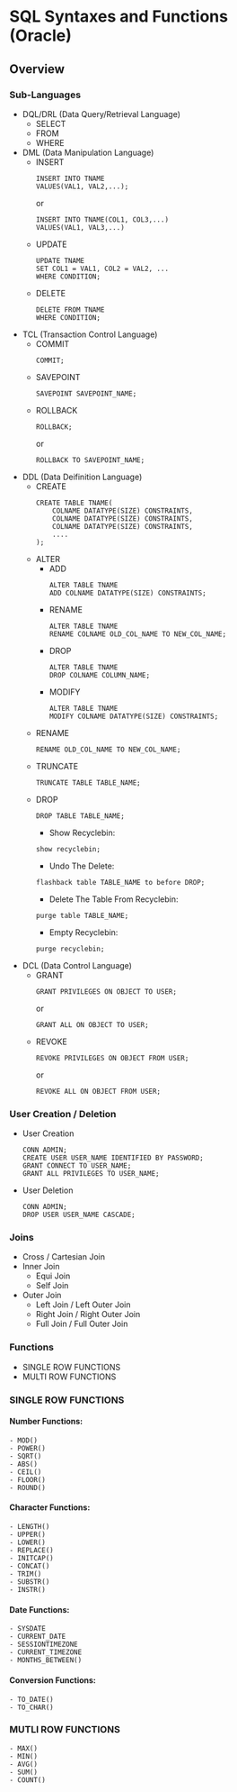# SQL Syntaxes and Functions (Oracle)

## Overview
### Sub-Languages
- DQL/DRL (Data Query/Retrieval Language)
    - SELECT
    - FROM
    - WHERE
- DML (Data Manipulation Language)
    - INSERT
        ```
        INSERT INTO TNAME
        VALUES(VAL1, VAL2,...);
        ```
        or
        ```
        INSERT INTO TNAME(COL1, COL3,...)
        VALUES(VAL1, VAL3,...)
        ```
    - UPDATE
        ```
        UPDATE TNAME
        SET COL1 = VAL1, COL2 = VAL2, ...
        WHERE CONDITION;
        ``` 
    - DELETE
        ```
        DELETE FROM TNAME
        WHERE CONDITION;
        ```
- TCL (Transaction Control Language)
    - COMMIT
        ```
        COMMIT;
        ```
    - SAVEPOINT
        ```
        SAVEPOINT SAVEPOINT_NAME;
        ```
    - ROLLBACK
        ```
        ROLLBACK;
        ```
        or
        ```
        ROLLBACK TO SAVEPOINT_NAME;
        ```
- DDL (Data Deifinition Language)
    - CREATE
        ```
        CREATE TABLE TNAME(
            COLNAME DATATYPE(SIZE) CONSTRAINTS,
            COLNAME DATATYPE(SIZE) CONSTRAINTS,
            COLNAME DATATYPE(SIZE) CONSTRAINTS,
            ....
        );
        ```
    - ALTER
        - ADD
            ```
            ALTER TABLE TNAME
            ADD COLNAME DATATYPE(SIZE) CONSTRAINTS;
            ```
        - RENAME
            ```
            ALTER TABLE TNAME
            RENAME COLNAME OLD_COL_NAME TO NEW_COL_NAME;
            ```
        - DROP
            ```
            ALTER TABLE TNAME
            DROP COLNAME COLUMN_NAME;
            ```
        - MODIFY
            ```
            ALTER TABLE TNAME
            MODIFY COLNAME DATATYPE(SIZE) CONSTRAINTS;
            ```
    - RENAME
        ```
        RENAME OLD_COL_NAME TO NEW_COL_NAME;
        ```
    - TRUNCATE
        ```
        TRUNCATE TABLE TABLE_NAME;
        ```
    - DROP
        ```
        DROP TABLE TABLE_NAME;
        ```
        - Show Recyclebin:
        ```
        show recyclebin;
        ```
        - Undo The Delete:
        ```
        flashback table TABLE_NAME to before DROP;
        ```
        - Delete The Table From Recyclebin:
        ```
        purge table TABLE_NAME;
        ```
        - Empty Recyclebin:
        ```
        purge recyclebin;
        ```
- DCL (Data Control Language)
    - GRANT
        ```
        GRANT PRIVILEGES ON OBJECT TO USER;
        ```
        or
        ```
        GRANT ALL ON OBJECT TO USER;
        ```
    - REVOKE
        ```
        REVOKE PRIVILEGES ON OBJECT FROM USER;
        ```
        or
        ```
        REVOKE ALL ON OBJECT FROM USER;
        ```

### User Creation / Deletion
- User Creation
    ```
    CONN ADMIN;
    CREATE USER USER_NAME IDENTIFIED BY PASSWORD;
    GRANT CONNECT TO USER_NAME;
    GRANT ALL PRIVILEGES TO USER_NAME;
    ```
- User Deletion
    ```
    CONN ADMIN;
    DROP USER USER_NAME CASCADE;
    ```

### Joins
- Cross / Cartesian Join
- Inner Join
    - Equi Join
    - Self Join
- Outer Join
    - Left Join / Left Outer Join
    - Right Join / Right Outer Join
    - Full Join / Full Outer Join

### Functions
- SINGLE ROW FUNCTIONS
- MULTI ROW FUNCTIONS

### SINGLE ROW FUNCTIONS
#### Number Functions:
    - MOD()
    - POWER()
    - SQRT()
    - ABS()
    - CEIL()
    - FLOOR()
    - ROUND()

#### Character Functions: 
    - LENGTH()
    - UPPER()
    - LOWER()
    - REPLACE()
    - INITCAP()
    - CONCAT()
    - TRIM()
    - SUBSTR()
    - INSTR()

#### Date Functions: 
    - SYSDATE
    - CURRENT_DATE
    - SESSIONTIMEZONE
    - CURRENT_TIMEZONE
    - MONTHS_BETWEEN()

#### Conversion Functions:
    - TO_DATE()
    - TO_CHAR()

### MUTLI ROW FUNCTIONS
    - MAX()
    - MIN()
    - AVG()
    - SUM()
    - COUNT()
